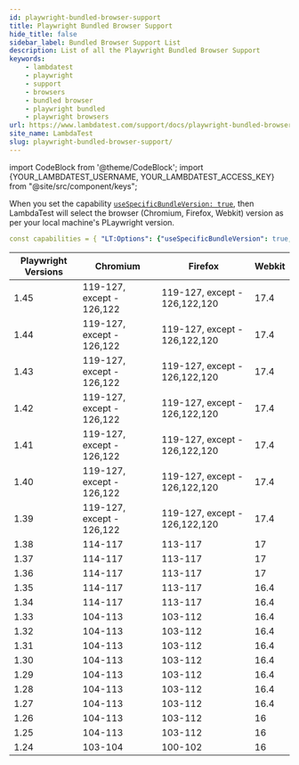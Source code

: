 ```yaml
---
id: playwright-bundled-browser-support
title: Playwright Bundled Browser Support
hide_title: false
sidebar_label: Bundled Browser Support List
description: List of all the Playwright Bundled Browser Support
keywords:
    - lambdatest
    - playwright
    - support
    - browsers
    - bundled browser
    - playwright bundled
    - playwright browsers
url: https://www.lambdatest.com/support/docs/playwright-bundled-browser-support/
site_name: LambdaTest
slug: playwright-bundled-browser-support/
---
```


import CodeBlock from '@theme/CodeBlock';
import {YOUR_LAMBDATEST_USERNAME, YOUR_LAMBDATEST_ACCESS_KEY} from "@site/src/component/keys";

<script type="application/ld+json"
      dangerouslySetInnerHTML={{ __html: JSON.stringify({
       "@context": "https://schema.org",
        "@type": "BreadcrumbList",
        "itemListElement": [{
          "@type": "ListItem",
          "position": 1,
          "name": "Home",
          "item": "https://www.lambdatest.com"
        },{
          "@type": "ListItem",
          "position": 2,
          "name": "Support",
          "item": "https://www.lambdatest.com/support/docs/"
        },{
          "@type": "ListItem",
          "position": 3,
          "name": "Playwright Bundled Browser Support",
          "item": "https://www.lambdatest.com/support/docs/playwright-bundled-browser-support/"
        }]
      })
    }}
></script>

When you set the capability [`useSpecificBundleVersion: true`](/support/docs/capabilities-for-playwright/#:~:text=setHTTPCredentials%22%2C%20%22setStorageState%22%2C%20%22setGeolocation%22%5D%7D%7D-,useSpecificBundleVersion,-Boolean), then LambdaTest will select the browser (Chromium, Firefox, Webkit) version as per your local machine's PLaywright version. 

```yaml
const capabilities = { "LT:Options": {"useSpecificBundleVersion": true,}}
```

| Playwright Versions | Chromium | Firefox | Webkit |
|---------------------|----------|---------|--------|
|1.45| 119-127, except - 126,122 | 119-127, except - 126,122,120 | 17.4 |
|1.44| 119-127, except - 126,122 | 119-127, except - 126,122,120 | 17.4 |
|1.43| 119-127, except - 126,122 | 119-127, except - 126,122,120 | 17.4 |
|1.42| 119-127, except - 126,122 | 119-127, except - 126,122,120 | 17.4 |
|1.41| 119-127, except - 126,122 | 119-127, except - 126,122,120 | 17.4 |
|1.40| 119-127, except - 126,122 | 119-127, except - 126,122,120 | 17.4 |
|1.39| 119-127, except - 126,122 | 119-127, except - 126,122,120 | 17.4 |
|1.38| 114-117 | 113-117 | 17 |
|1.37| 114-117 | 113-117 | 17 |
|1.36| 114-117 | 113-117 | 17 |
|1.35| 114-117 | 113-117 | 16.4 |
|1.34| 114-117 | 113-117 | 16.4 |
|1.33| 104-113 | 103-112 | 16.4 |
|1.32| 104-113 | 103-112 | 16.4 |
|1.31| 104-113 | 103-112 | 16.4 |
|1.30| 104-113 | 103-112 | 16.4 |
|1.29| 104-113 | 103-112 | 16.4 |
|1.28| 104-113 | 103-112 | 16.4 |
|1.27| 104-113 | 103-112 | 16.4 |
|1.26| 104-113 | 103-112 | 16 |
|1.25| 104-113 | 103-112 | 16 |
|1.24| 103-104 | 100-102 | 16 |